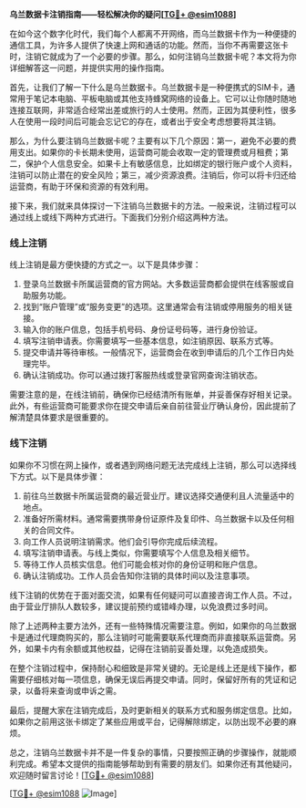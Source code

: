 **乌兰数据卡注销指南——轻松解决你的疑问[[TG💪+ @esim1088](https://t.me/s/esim1088)]**

在如今这个数字化时代，我们每个人都离不开网络，而乌兰数据卡作为一种便捷的通信工具，为许多人提供了快速上网和通话的功能。然而，当你不再需要这张卡时，注销它就成为了一个必要的步骤。那么，如何注销乌兰数据卡呢？本文将为你详细解答这一问题，并提供实用的操作指南。

首先，让我们了解一下什么是乌兰数据卡。乌兰数据卡是一种便携式的SIM卡，通常用于笔记本电脑、平板电脑或其他支持蜂窝网络的设备上。它可以让你随时随地连接互联网，非常适合经常出差或旅行的人士使用。然而，正因为其便利性，很多人在使用一段时间后可能会忘记它的存在，或者出于安全考虑想要将其注销。

那么，为什么要注销乌兰数据卡呢？主要有以下几个原因：第一，避免不必要的费用支出。如果你的卡长期未使用，运营商可能会收取一定的管理费或月租费；第二，保护个人信息安全。如果卡上有敏感信息，比如绑定的银行账户或个人资料，注销可以防止潜在的安全风险；第三，减少资源浪费。注销后，你可以将卡归还给运营商，有助于环保和资源的有效利用。

接下来，我们就来具体探讨一下注销乌兰数据卡的方法。一般来说，注销过程可以通过线上或线下两种方式进行。下面我们分别介绍这两种方法。

### 线上注销

线上注销是最方便快捷的方式之一。以下是具体步骤：

1. 登录乌兰数据卡所属运营商的官方网站。大多数运营商都会提供在线客服或自助服务功能。
2. 找到“账户管理”或“服务变更”的选项。这里通常会有注销或停用服务的相关链接。
3. 输入你的账户信息，包括手机号码、身份证号码等，进行身份验证。
4. 填写注销申请表。你需要填写一些基本信息，如注销原因、联系方式等。
5. 提交申请并等待审核。一般情况下，运营商会在收到申请后的几个工作日内处理完毕。
6. 确认注销成功。你可以通过拨打客服热线或登录官网查询注销状态。

需要注意的是，在线注销前，确保你已经结清所有账单，并妥善保存好相关记录。此外，有些运营商可能要求你在提交申请后亲自前往营业厅确认身份，因此提前了解清楚具体要求是很重要的。

### 线下注销

如果你不习惯在网上操作，或者遇到网络问题无法完成线上注销，那么可以选择线下方式。以下是具体步骤：

1. 前往乌兰数据卡所属运营商的最近营业厅。建议选择交通便利且人流量适中的地点。
2. 准备好所需材料。通常需要携带身份证原件及复印件、乌兰数据卡以及任何相关的合同文件。
3. 向工作人员说明注销需求。他们会引导你完成后续流程。
4. 填写注销申请表。与线上类似，你需要填写个人信息及相关细节。
5. 等待工作人员核实信息。他们可能会核对你的身份证明和账户信息。
6. 确认注销成功。工作人员会告知你注销的具体时间以及注意事项。

线下注销的优势在于面对面交流，如果有任何疑问可以直接咨询工作人员。不过，由于营业厅排队人数较多，建议提前预约或错峰办理，以免浪费过多时间。

除了上述两种主要方法外，还有一些特殊情况需要注意。例如，如果你的乌兰数据卡是通过代理商购买的，那么注销时可能需要联系代理商而非直接联系运营商。另外，如果卡内有余额或其他权益，记得在注销前妥善处理，以免造成损失。

在整个注销过程中，保持耐心和细致是非常关键的。无论是线上还是线下操作，都需要仔细核对每一项信息，确保无误后再提交申请。同时，保留好所有的凭证和记录，以备将来查询或申诉之需。

最后，提醒大家在注销完成后，及时更新相关的联系方式和服务绑定信息。比如，如果你之前用这张卡绑定了某些应用或平台，记得解除绑定，以防出现不必要的麻烦。

总之，注销乌兰数据卡并不是一件复杂的事情，只要按照正确的步骤操作，就能顺利完成。希望本文提供的指南能够帮助到有需要的朋友们。如果你还有其他疑问，欢迎随时留言讨论！[[TG💪+ @esim1088](https://t.me/s/esim1088)]

[[TG💪+ @esim1088](https://t.me/s/esim1088) ![Image](https://i.postimg.cc/4NQfJmqS/Snipaste-2025-05-13-00-14-12.png)]